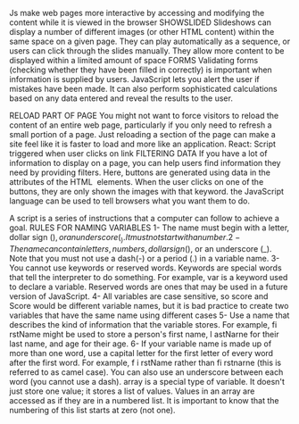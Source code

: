Js make web pages more interactive by accessing and modifying the content while it is viewed in the browser
SHOWSLIDED
Slideshows can display a number of different images
(or other HTML content) within the same space
on a given page. They can play automatically as
a sequence, or users can click through the slides
manually. They allow more content to be displayed
within a limited amount of space
FORMS 
Validating forms (checking whether they have been filled in correctly) is important when information is supplied by users. JavaScript lets you alert the user if mistakes have been made. It can also perform sophisticated calculations based on any data entered and reveal the results to the user.

RELOAD PART OF PAGE 
You might not want to force visitors to reload the content of an entire web page, particularly if you only need to refresh a small portion of a page. Just reloading a section of the page can make a site feel like it is faster to load and more like an application. React: Script triggered when user clicks on link
FILTERING DATA
If you have a lot of information to display on a page,
you can help users find information they need by
providing filters. Here, buttons are generated using
data in the attributes of the HTML <img> elements.
When the user clicks on one of the buttons, they are
only shown the images with that keyword.
the JavaScript language can be used to tell browsers what you want them to do.

A script is a series of instructions that a computer can follow to achieve a goal.
RULES FOR NAMING VARIABLES
1-	The name must begin with a letter, dollar sign ($),or an underscore (_). It must not start with a number.
2-	The name can contain letters, numbers, dollar sign ($), or an underscore (_). Note that you must not use a dash(-) or a period (.) in a variable name.
3-	You cannot use keywords or reserved words. Keywords are special words that tell the interpreter to do something. For example, var is a keyword used to declare a variable. Reserved words are ones that may be used in a future version of JavaScript.
4-	All variables are case sensitive, so score and Score would be different variable names, but it is bad practice to create two variables that have the same name using different cases
5-	Use a name that describes the kind of information that the variable stores. For example, fi rstName might be used to store a person's first name, l astNarne for their last name, and age for their age.
6-	If your variable name is made up of more than one word, use a capital letter for the first letter of every word after the first word. For example, f i rstName rather than fi rstnarne (this is referred to as camel case). You can also use an underscore between each word (you cannot use a dash).
array is a special type of variable. It doesn't just store one value; it stores a list of values.
Values in an array are accessed as if they are in a numbered list. It is important to know that the numbering of this list starts at zero (not one).
